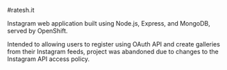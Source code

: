 #ratesh.it

Instagram web application built using Node.js, Express, and MongoDB, served by OpenShift.

Intended to allowing users to register using OAuth API and create galleries from their Instagram feeds, project was abandoned due to changes to the Instagram API access policy.